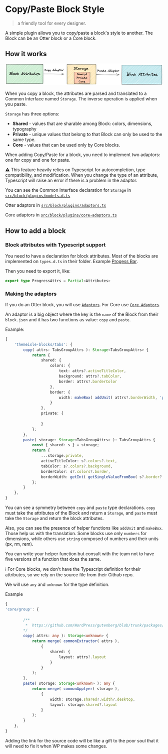 # Copy/Paste Block Style

> a friendly tool for every designer.

A simple plugin allows you to copy/paste a block's style to another. The Block can be an Otter block or a Core block.



## How it works

![copy-paste-workflow](images/copy-paste-flow.png)

When you copy a block, the attributes are parsed and translated to a Common Interface named `Storage`. The inverse operation is applied when you paste.

`Storage` has three options:

- **Shared** - values that are sharable among Block: colors, dimensions, typography
- **Private** - unique values that belong to that Block can only be used to the same type. 
- **Core** - values that can be used only by Core blocks.

When adding Copy/Paste for a block, you need to implement two adaptors: one for copy and one for paste.

:warning: This feature heavily relies on Typescript for autocompletion, type compatibility, and modification. When you change the type of an attribute, Typescript will raise an error if there is a problem in the adaptor.

You can see the Common Interface declaration for `Storage` in [`src/block/plugins/models.d.ts`](../src/blocks/plugins/copy-paste/models.d.ts)

Otter adaptors in [`src/block/plugins/adaptors.ts`](../src/blocks/plugins/copy-paste/adaptors.ts)

Core adaptors in [`src/block/plugins/core-adaptors.ts`](../src/blocks/plugins/copy-paste/core-adaptors.ts)

## How to add a block

### Block attributes with Typescript support

You need to have a declaration for block attributes. Most of the blocks are implemented on `types.d.ts` in their folder. Example [Progess Bar](../src/blocks/blocks/progress-bar/types.d.ts).

Then you need to export it, like: 

```Typescript
export type ProgressAttrs = Partial<Attributes>
```

### Making the adaptors

If you do an Otter block, you will use [`Adaptors`](../src/blocks/plugins/copy-paste/adaptors.ts). For Core use [`Core Adaptors`](../src/blocks/plugins/copy-paste/core-adaptors.ts).

An adaptor is a big object where the key is the `name` of the Block from their `block.json` and it has two functions as value: `copy` and `paste`.

Example:

```Typescript
{
    'themeisle-blocks/tabs': {
        copy( attrs: TabsGroupAttrs ): Storage<TabsGroupAttrs> {
            return {
                shared: {
                    colors: {
                        text: attrs?.activeTitleColor,
                        background: attrs?.tabColor,
                        border: attrs?.borderColor
                    },
                    border: {
                        width: makeBox( addUnit( attrs?.borderWidth, 'px' ) )
                    }
                },
                private: {

                }
            };
        },
        paste( storage: Storage<TabsGroupAttrs> ): TabsGroupAttrs {
            const { shared: s } = storage;
            return {
                ...storage.private,
                activeTitleColor: s?.colors?.text,
                tabColor: s?.colors?.background,
                borderColor: s?.colors?.border,
                borderWidth: getInt( getSingleValueFromBox( s?.border?.width ) )
            };
        }
    },
}
```

You can see a symmetry between `copy` and `paste` type declarations. `copy` must take the attributes of the Block and return a `Storage`, and `paste` must take the `Storage` and return the block attributes.

Also, you can see the presence of helper functions like `addUnit` and `makeBox`. Those help us with the translation. Some blocks use only `numbers` for dimensions, while others use `string` composed of numbers and their units (px, rm, rem). 

You can write your helper function but consult with the team not to have five versions of a function that does the same.

:information_source: For Core blocks, we don't have the Typescript definition for their attributes, so we rely on the source file from their Github repo.

We will use `any` and `unknown` for the type definition.

Example

```Typescript
{
'core/group': {

        /**
         *  https://github.com/WordPress/gutenberg/blob/trunk/packages/block-library/src/group/block.json
        */
        copy( attrs: any ): Storage<unknown> {
            return merge( commonExtractor( attrs ),
                {
                    shared: {
                        layout: attrs?.layout
                    }
                }
            );
        },
        paste( storage: Storage<unknown> ): any {
            return merge( commonApplyer( storage ),
                {
                    width: storage.shared?.width?.desktop,
                    layout: storage.shared?.layout
                }
            );
        }
    },
}
```

Adding the link for the source code will be like a gift to the poor soul that it will need to fix it when WP makes some changes.

